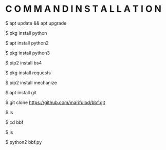 # C O M M A N D  I N S T A L L A T I O N 



$ apt update && apt upgrade

$ pkg install python

$ apt install python2

$ pkg install python3

$ pip2 install bs4

$ pkg install requests

$ pip2 install mechanize

$ apt install git

$ git clone https://github.com/marifulbd/bbf.git

$ ls

$ cd bbf

$ ls

$ python2 bbf.py
